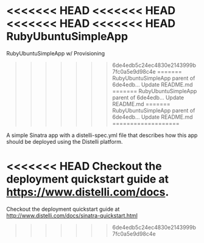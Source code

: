 <<<<<<< HEAD
<<<<<<< HEAD
<<<<<<< HEAD
<<<<<<< HEAD
RubyUbuntuSimpleApp
=======
RubyUbuntuSimpleApp w/ Provisioning
>>>>>>> 6de4edb5c24ec4830e2143999b7fc0a5e9d98c4e
=======
RubyUbuntuSimpleApp
>>>>>>> parent of 6de4edb... Update README.md
=======
RubyUbuntuSimpleApp
>>>>>>> parent of 6de4edb... Update README.md
=======
RubyUbuntuSimpleApp
>>>>>>> parent of 6de4edb... Update README.md
===================

A simple Sinatra app with a distelli-spec.yml file that describes how this app should be deployed using the Distelli platform.

<<<<<<< HEAD
Checkout the deployment quickstart guide at https://www.distelli.com/docs.
=======
Checkout the deployment quickstart guide at http://www.distelli.com/docs/sinatra-quickstart.html
>>>>>>> 6de4edb5c24ec4830e2143999b7fc0a5e9d98c4e
